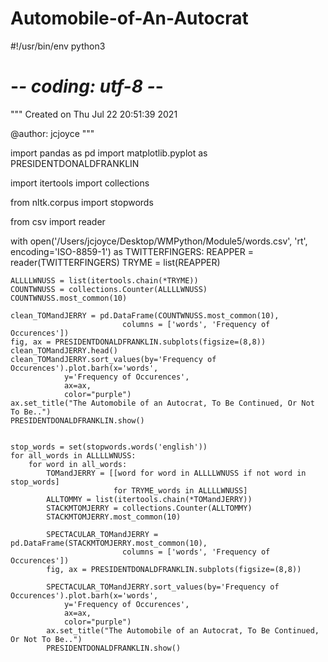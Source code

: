 # Automobile-of-An-Autocrat


#!/usr/bin/env python3
# -*- coding: utf-8 -*-
"""
Created on Thu Jul 22 20:51:39 2021

@author: jcjoyce
"""


import pandas as pd
import matplotlib.pyplot as PRESIDENTDONALDFRANKLIN

import itertools
import collections 

from nltk.corpus import stopwords

from csv import reader

with open('/Users/jcjoyce/Desktop/WMPython/Module5/words.csv', 'rt', encoding='ISO-8859-1') as TWITTERFINGERS:
    REAPPER = reader(TWITTERFINGERS)
    TRYME = list(REAPPER)
    
    ALLLLWNUSS = list(itertools.chain(*TRYME))
    COUNTWNUSS = collections.Counter(ALLLLWNUSS)
    COUNTWNUSS.most_common(10)
    
    clean_TOMandJERRY = pd.DataFrame(COUNTWNUSS.most_common(10),
                             columns = ['words', 'Frequency of Occurences'])
    fig, ax = PRESIDENTDONALDFRANKLIN.subplots(figsize=(8,8))
    clean_TOMandJERRY.head()
    clean_TOMandJERRY.sort_values(by='Frequency of Occurences').plot.barh(x='words',
                y='Frequency of Occurences',
                ax=ax,
                color="purple")
    ax.set_title("The Automobile of an Autocrat, To Be Continued, Or Not To Be..")
    PRESIDENTDONALDFRANKLIN.show()
    
  
    stop_words = set(stopwords.words('english'))
    for all_words in ALLLLWNUSS:
        for word in all_words:
            TOMandJERRY = [[word for word in ALLLLWNUSS if not word in stop_words]
                           for TRYME_words in ALLLLWNUSS]
            ALLTOMMY = list(itertools.chain(*TOMandJERRY))
            STACKMTOMJERRY = collections.Counter(ALLTOMMY)
            STACKMTOMJERRY.most_common(10)
            
            SPECTACULAR_TOMandJERRY = pd.DataFrame(STACKMTOMJERRY.most_common(10),
                             columns = ['words', 'Frequency of Occurences'])
            fig, ax = PRESIDENTDONALDFRANKLIN.subplots(figsize=(8,8))

            SPECTACULAR_TOMandJERRY.sort_values(by='Frequency of Occurences').plot.barh(x='words',
                y='Frequency of Occurences',
                ax=ax,
                color="purple")
            ax.set_title("The Automobile of an Autocrat, To Be Continued, Or Not To Be..")
            PRESIDENTDONALDFRANKLIN.show()
        
        
